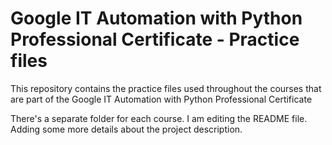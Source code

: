 # Google IT Automation with Python Professional Certificate - Practice files

This repository contains the practice files used throughout the courses that are
part of the Google IT Automation with Python Professional Certificate

There's a separate folder for each course.
I am editing the README file. Adding some more details about the project description.
